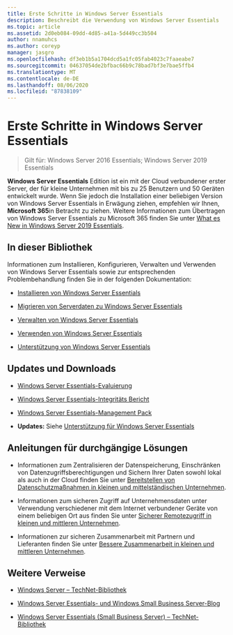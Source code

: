 ```yaml
---
title: Erste Schritte in Windows Server Essentials
description: Beschreibt die Verwendung von Windows Server Essentials
ms.topic: article
ms.assetid: 2d0eb084-09dd-4d85-a41a-5d449cc3b504
author: nnamuhcs
ms.author: coreyp
manager: jasgro
ms.openlocfilehash: df3eb1b5a1704dcd5a1fc05fab4023c7faaeabe7
ms.sourcegitcommit: 04637054de2bfbac66b9c78bad7bf3e7bae5ffb4
ms.translationtype: MT
ms.contentlocale: de-DE
ms.lasthandoff: 08/06/2020
ms.locfileid: "87838109"
---
```

# <a name="get-started-with-windows-server-essentials"></a>Erste Schritte in Windows Server Essentials

>Gilt für: Windows Server 2016 Essentials; Windows Server 2019 Essentials

**Windows Server Essentials** Edition ist ein mit der Cloud verbundener erster Server, der für kleine Unternehmen mit bis zu 25 Benutzern und 50 Geräten entwickelt wurde. Wenn Sie jedoch die Installation einer beliebigen Version von Windows Server Essentials in Erwägung ziehen, empfehlen wir Ihnen, **Microsoft 365**in Betracht zu ziehen. Weitere Informationen zum Übertragen von Windows Server Essentials zu Microsoft 365 finden Sie unter [What es New in Windows Server 2019 Essentials](what-s-new-19.md).

## <a name="in-this-library"></a>In dieser Bibliothek
 Informationen zum Installieren, Konfigurieren, Verwalten und Verwenden von Windows Server Essentials sowie zur entsprechenden Problembehandlung finden Sie in der folgenden Dokumentation:


-   [Installieren von Windows Server Essentials](../install/Install-Windows-Server-Essentials.md)

-   [Migrieren von Serverdaten zu Windows Server Essentials](../migrate/Migrate-Server-Data-to-Windows-Server-Essentials.md)

-   [Verwalten von Windows Server Essentials](../manage/Manage-Windows-Server-Essentials.md)

-   [Verwenden von Windows Server Essentials](../use/Use-Windows-Server-Essentials.md)

-   [Unterstützung von Windows Server Essentials](../support/Support-Windows-Server-Essentials.md)

## <a name="updates-and-downloads"></a>Updates und Downloads

-   [Windows Server Essentials-Evaluierung](https://technet.microsoft.com/evalcenter/dn205288.aspx?wt.mc_id=TEC_144_1_7)

-   [Windows Server Essentials-Integritäts Bericht](https://www.microsoft.com/download/details.aspx?id=35565)

-   [Windows Server Essentials-Management Pack](https://www.microsoft.com/download/details.aspx?id=35560)


-   **Updates:** Siehe [Unterstützung für Windows Server Essentials](../support/Support-Windows-Server-Essentials.md)

## <a name="end-to-end-solution-guides"></a>Anleitungen für durchgängige Lösungen

-    Informationen zum Zentralisieren der Datenspeicherung, Einschränken von Datenzugriffsberechtigungen und Sichern Ihrer Daten sowohl lokal als auch in der Cloud finden Sie unter [Bereitstellen von Datenschutzmaßnahmen in kleinen und mittelständischen Unternehmen](/previous-versions/orphan-topics/ws.11/dn582043(v=ws.11)).

-    Informationen zum sicheren Zugriff auf Unternehmensdaten unter Verwendung verschiedener mit dem Internet verbundener Geräte von einem beliebigen Ort aus finden Sie unter [Sicherer Remotezugriff in kleinen und mittleren Unternehmen](/previous-versions/windows/it-pro/solutions-guidance/dn629457(v=ws.11)).

-    Informationen zur sicheren Zusammenarbeit mit Partnern und Lieferanten finden Sie unter [Bessere Zusammenarbeit in kleinen und mittleren Unternehmen](/previous-versions/windows/it-pro/solutions-guidance/dn747893(v=ws.11)).

## <a name="additional-references"></a>Weitere Verweise

-   [Windows Server – TechNet-Bibliothek](/windows-server/windows-server-versions)

-   [Windows Server Essentials- und Windows Small Business Server-Blog](/archive/blogs/sbs/)

-   [Windows Server Essentials (Small Business Server) – TechNet-Bibliothek](/previous-versions/windows/it-pro/windows-server-essentials-sbs/cc514417(v=msdn.10))
